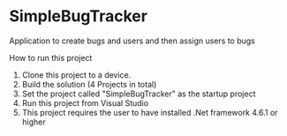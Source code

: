 # SimpleBugTracker
Application to create bugs and users and then assign users to bugs

How to run this project
1. Clone this project to a device.
2. Build the solution (4 Projects in total)
3. Set the project called "SimpleBugTracker" as the startup project
4. Run this project from Visual Studio
5. This project requires the user to have installed .Net framework 4.6.1 or higher
